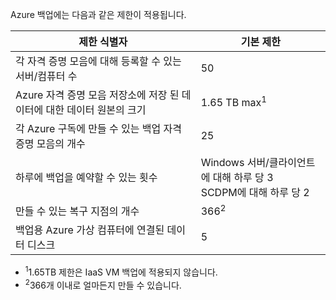 
Azure 백업에는 다음과 같은 제한이 적용됩니다.

| 제한 식별자 | 기본 제한 |
|---|---|
|각 자격 증명 모음에 대해 등록할 수 있는 서버/컴퓨터 수|50|
|Azure 자격 증명 모음 저장소에 저장 된 데이터에 대한 데이터 원본의 크기|1\.65 TB max<sup>1</sup>|
|각 Azure 구독에 만들 수 있는 백업 자격 증명 모음의 개수|25|
|하루에 백업을 예약할 수 있는 횟수|Windows 서버/클라이언트에 대해 하루 당 3 <br/> SCDPM에 대해 하루 당 2|
|만들 수 있는 복구 지점의 개수|366<sup>2</sup>|
|백업용 Azure 가상 컴퓨터에 연결된 데이터 디스크|5|

- <sup>1</sup>1.65TB 제한은 IaaS VM 백업에 적용되지 않습니다.
- <sup>2</sup>366개 이내로 얼마든지 만들 수 있습니다.

<!---HONumber=July15_HO3-->
